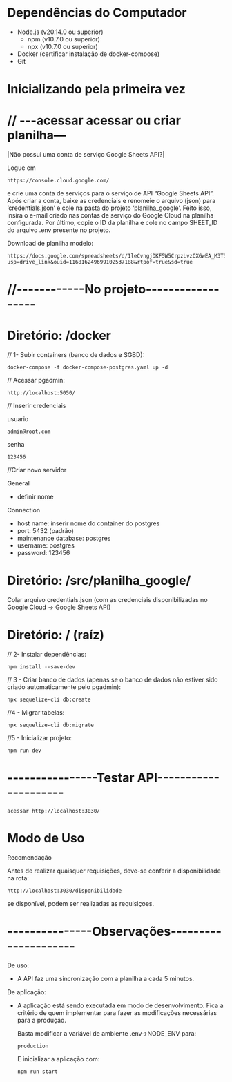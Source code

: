 # Dependências do Computador
  - Node.js (v20.14.0 ou superior)
    - npm (v10.7.0 ou superior)
    - npx (v10.7.0 ou superior) 
  - Docker (certificar instalação de docker-compose)
  - Git

# Inicializando pela primeira vez

  # // ---acessar acessar ou criar planilha—
  
  |Não possui uma conta de serviço Google Sheets API?|
  
  Logue em 
  
    https://console.cloud.google.com/
  
  e crie uma conta de serviços para o serviço de API “Google Sheets API”. Após criar a conta, baixe as credenciais e renomeie o arquivo (json) para ‘credentials.json’ e cole na pasta do projeto ‘planilha_google’. Feito isso, insira o e-mail criado nas contas de serviço do Google Cloud na planilha configurada. Por último, copie o ID da planilha e cole no campo SHEET_ID do arquivo .env presente no projeto.
    
  Download de planilha modelo:
  
    https://docs.google.com/spreadsheets/d/1leCvngjDKF5W5CrpzLvzQXGwEA_M3T5y/edit?usp=drive_link&ouid=116816249699102537188&rtpof=true&sd=true

# //------------No projeto------------------
  # Diretório: /docker
  
  // 1- Subir containers (banco de dados e SGBD):
  
    docker-compose -f docker-compose-postgres.yaml up -d

  // Acessar pgadmin:
  
    http://localhost:5050/

  // Inserir credenciais
  
  usuario
  
    admin@root.com

  senha

    123456

  //Criar novo servidor

  General
  
  - definir nome

  Connection

  - host name: inserir nome do container do postgres
  - port: 5432 (padrão)
  - maintenance database: postgres
  - username: postgres
  - password: 123456

  # Diretório: /src/planilha_google/

  Colar arquivo credentials.json (com as credenciais disponibilizadas no Google Cloud -> Google Sheets API)

  # Diretório: / (raíz)
  
  // 2- Instalar dependências:
    
    npm install --save-dev
    
  // 3 - Criar banco de dados (apenas se o banco de dados não estiver sido criado automaticamente pelo pgadmin):
    
    npx sequelize-cli db:create
    
  //4 - Migrar tabelas:
  
    npx sequelize-cli db:migrate
    
  //5 - Inicializar projeto:
    
    npm run dev

# ----------------Testar API---------------------

    acessar http://localhost:3030/

# Modo de Uso

Recomendação
  
  Antes de realizar quaisquer requisições, deve-se conferir a disponibilidade na rota:

    http://localhost:3030/disponibilidade

  se disponível, podem ser realizadas as requisiçoes.

# ---------------Observações---------------------

De uso: 

  - A API faz uma sincronização com a planilha a cada 5 minutos.

De aplicação:

- A aplicação está sendo executada em modo de desenvolvimento. Fica a critério de quem implementar para fazer as modificações necessárias para a produção.

  Basta modificar a variável de ambiente .env->NODE_ENV para:
  
      production

  E inicializar a aplicação com:

      npm run start
